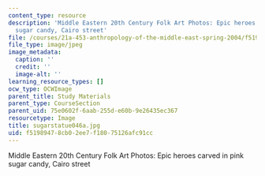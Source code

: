 ```yaml
---
content_type: resource
description: 'Middle Eastern 20th Century Folk Art Photos: Epic heroes carved in pink
  sugar candy, Cairo street'
file: /courses/21a-453-anthropology-of-the-middle-east-spring-2004/f51989478cb02ee7f18075126afc91cc_sugarstatue046a.jpg
file_type: image/jpeg
image_metadata:
  caption: ''
  credit: ''
  image-alt: ''
learning_resource_types: []
ocw_type: OCWImage
parent_title: Study Materials
parent_type: CourseSection
parent_uid: 75e0602f-6aab-255d-e60b-9e26435ec367
resourcetype: Image
title: sugarstatue046a.jpg
uid: f5198947-8cb0-2ee7-f180-75126afc91cc
---
```

Middle Eastern 20th Century Folk Art Photos: Epic heroes carved in pink sugar candy, Cairo street

